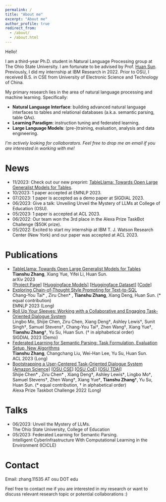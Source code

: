 ```yaml
---
permalink: /
title: "About me"
excerpt: "About me"
author_profile: true
redirect_from: 
  - /about/
  - /about.html
---
```

Hello!

I am a third-year Ph.D. student in Natural Language Processing group at The Ohio State University. I am fortunate to be advised by Prof. [Huan Sun](http://web.cse.ohio-state.edu/~sun.397/). Previously, I did my internship at IBM Research in 2022. Prior to OSU, I received B.S. in CSE from University of Electronic Science and Technology of China.

My primary research lies in the area of natural language processing and machine learning. Specifically:

- **Natural Language Interface**: building advanced natural language interfaces to tables and relational databases (a.k.a. semantic parsing, table QAs).
- **Learning Paradigm**: instruction tuning and federated learning.
- **Large Language Models**: (pre-)training, evaluation, analysis and data engineering.

*I'm actively looking for collaborators. Feel free to drop me an email if you are interested in working with me!*

News
======
- 11/2023: Check out our new preprint: [TableLlama: Towards Open Large Generalist Models for Tables](https://osu-nlp-group.github.io/TableLlama/).
- 10/2023: 1 paper accepted at EMNLP 2023.
- 07/2023: 1 paper is accepted as a demo paper at SIGDIAL 2023.
- 06/2023: Give a talk: Unveiling Unveil the Mystery of LLMs at College of Education (OSU).
- 05/2023: 1 paper is accepted at ACL 2023.
- 06/2022: Our team won the 3rd place in the Alexa Prize TaskBot Challenge ($50K prize).
- 05/2022: Excited to start my internship at IBM T. J. Watson Research Center (New York) and our paper was accepted at ACL 2023.

Publications
======
- [TableLlama: Towards Open Large Generalist Models for Tables](https://arxiv.org/abs/2311.09206)
  <br>**Tianshu Zhang**, Xiang Yue, Yifei Li, Huan Sun.
  <br>arXiv 2023
  <br>[[Project Page]](https://osu-nlp-group.github.io/TableLlama/) [[Huggingface Models]](https://huggingface.co/osunlp/TableLlama/) [[Huggingface Dataset]](https://osu-nlp-group.github.io/TableLlama/) [[Code]](https://osu-nlp-group.github.io/TableLlama/)
- [Exploring Chain-of-Thought Style Prompting for Text-to-SQL](https://arxiv.org/abs/2305.14215)
  <br>Chang-You Tai* , Ziru Chen* , **Tianshu Zhang**, Xiang Deng, Huan Sun. (* equal contribution)
  <br>EMNLP 2023 (Long)
- [Roll Up Your Sleeves: Working with a Collaborative and Engaging Task-Oriented Dialogue System](https://arxiv.org/abs/2307.16081)
  <br>Lingbo Mo, Shijie Chen, Ziru Chen, Xiang Deng†, Ashley Lewis†, Sunit Singh†, Samuel Stevens†, Chang-You Tai†, Zhen Wang†, Xiang Yue†, **Tianshu Zhang**†, Yu Su, Huan Sun. († in alphabetical order)
  <br>SIGDIAL 2023 (Demo)
- [Federated Learning for Semantic Parsing: Task Formulation, Evaluation Setup, New Algorithms](https://aclanthology.org/2023.acl-long.678.pdf)
  <br>**Tianshu Zhang**, Changchang Liu, Wei-Han Lee, Yu Su, Huan Sun.
  <br>ACL 2023 (Long)
- [Bootstrapping a User-Centered Task-Oriented Dialogue System](https://arxiv.org/abs/2207.05223) [[Amazon Science]](https://www.amazon.science/alexa-prize/taskbot-challenge/2021) [[OSU CSE]](https://cse.osu.edu/news/2022/06/osu-tacobot-team-won-third-place-honor-inaugural-alexa-prize-taskbot-challenge) [[OSU CoE]](https://engineering.osu.edu/news/2022/07/buckeyes-excel-amazon-alexa-prize-taskbot-challenge) [[OSU TDAI]](https://tdai.osu.edu/news/tdai-professors-and-team-emerge-one-top-performers-inaugural-alexa-prize-taskbot-challenge)
  <br>Shijie Chen* , Ziru Chen* , Xiang Deng†, Ashley Lewis†, Lingbo Mo†, Samuel Stevens†, Zhen Wang†, Xiang Yue†, **Tianshu Zhang**†, Yu Su, Huan Sun. (* equal contribution, † in alphabetical order)
  <br>Alexa Prize Taskbot Challenge 2022 (Long)


Talks
======
- 06/2023: Unveil the Mystery of LLMs.
  <br>The Ohio State University, College of Education
- 05/2023: Federated Learning for Semantic Parsing.
  <br>Intelligent CyberInfrastructure With Computational Learning in the Environment (ICICLE)

Contact
======

Email: zhang.11535 AT osu DOT edu

Feel free to contact me if you are interested in my research or want to discuss relevant research topic or potential collaborations :)
